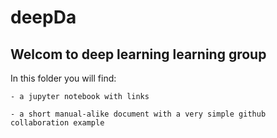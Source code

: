 # deepDa
Welcom to deep learning learning group
--------------------------------------

In this folder you will find:

	- a jupyter notebook with links

	- a short manual-alike document with a very simple github collaboration example

